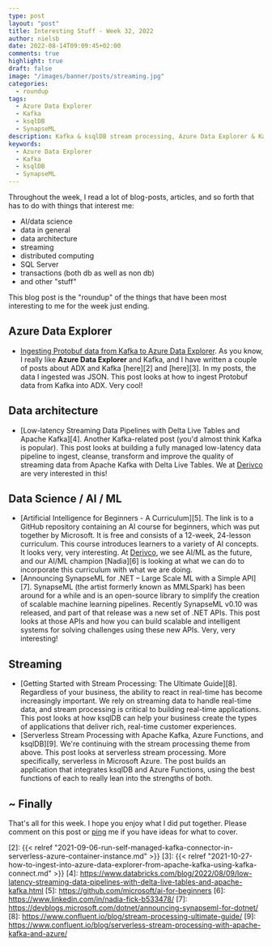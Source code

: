 ```yaml
---
type: post
layout: "post"
title: Interesting Stuff - Week 32, 2022
author: nielsb
date: 2022-08-14T09:09:45+02:00
comments: true
highlight: true
draft: false
image: "/images/banner/posts/streaming.jpg"
categories:
  - roundup
tags:
  - Azure Data Explorer
  - Kafka
  - ksqlDB
  - SynapseML
description: Kafka & ksqlDB stream processing, Azure Data Explorer & Kafka, SynapseML & .NET, and other interesting topics.
keywords:
  - Azure Data Explorer
  - Kafka
  - ksqlDB
  - SynapseML   
---
```


Throughout the week, I read a lot of blog-posts, articles, and so forth that has to do with things that interest me:

* AI/data science
* data in general
* data architecture
* streaming
* distributed computing
* SQL Server
* transactions (both db as well as non db)
* and other "stuff"

This blog post is the "roundup" of the things that have been most interesting to me for the week just ending.

<!--more-->

## Azure Data Explorer

* [Ingesting Protobuf data from Kafka to Azure Data Explorer][1]. As you know, I really like **Azure Data Explorer** and Kafka, and I have written a couple of posts about ADX and Kafka [here][2] and [here][3]. In my posts, the data I ingested was JSON. This post looks at how to ingest Protobuf data from Kafka into ADX. Very cool!

## Data architecture

* [Low-latency Streaming Data Pipelines with Delta Live Tables and Apache Kafka][4]. Another Kafka-related post (you'd almost think Kafka is popular). This post looks at building a fully managed low-latency data pipeline to ingest, cleanse, transform and improve the quality of streaming data from Apache Kafka with Delta Live Tables. We at [Derivco](/derivco) are very interested in this!

## Data Science / AI / ML

* [Artificial Intelligence for Beginners - A Curriculum][5]. The link is to a GitHub repository containing an AI course for beginners, which was put together by Microsoft. It is free and consists of a 12-week, 24-lesson curriculum. This course introduces learners to a variety of AI concepts. It looks very, very interesting. At [Derivco](/derivco), we see AI/ML as the future, and our AI/ML champion [Nadia][6] is looking at what we can do to incorporate this curriculum with what we are doing.
* [Announcing SynapseML for .NET – Large Scale ML with a Simple API][7]. SynapseML (the artist formerly known as MMLSpark) has been around for a while and is an open-source library to simplify the creation of scalable machine learning pipelines. Recently SynapseML v0.10 was released, and part of that release was a new set of .NET APIs. This post looks at those APIs and how you can build scalable and intelligent systems for solving challenges using these new APIs. Very, very interesting!

## Streaming

* [Getting Started with Stream Processing: The Ultimate Guide][8]. Regardless of your business, the ability to react in real-time has become increasingly important. We rely on streaming data to handle real-time data, and stream processing is critical to building real-time applications. This post looks at how ksqlDB can help your business create the types of applications that deliver rich, real-time customer experiences.
* [Serverless Stream Processing with Apache Kafka, Azure Functions, and ksqlDB][9]. We're continuing with the stream processing theme from above. This post looks at serverless stream processing. More specifically, serverless in Microsoft Azure. The post builds an application that integrates ksqlDB and Azure Functions, using the best functions of each to really lean into the strengths of both.

## ~ Finally

That's all for this week. I hope you enjoy what I did put together. Please comment on this post or [ping][ma] me if you have ideas for what to cover.

[ma]: mailto:niels.it.berglund@gmail.com
[mp]: https://blog.acolyer.org
[iq]: https://www.infoq.com/
[ew]: http://sqlonice.com/
[re]: http://blog.revolutionanalytics.com
[sqsk]: https://www.sqlskills.com
[mdaveyblog]: https://mdavey.wordpress.com/
[charlblog]: https://charlla.com/

[jovpop]: https://twitter.com/JovanPop_MSFT
[bobw]: https://twitter.com/bobwardms
[revod]: https://twitter.com/revodavid
[lonny]: https://twitter.com/sqL_handLe
[ewtw]: https://twitter.com/sqlOnIce
[buckw]: https://twitter.com/BuckWoodyMSFT
[mattw]: https://twitter.com/matthewwarren
[murba]: https://twitter.com/muratdemirbas
[daveda]: https://twitter.com/davidthecoder
[adcol]: https://twitter.com/adriancolyer
[jesrod]: https://twitter.com/jrdothoughts
[tomaz]: https://twitter.com/tomaz_tsql
[dataart]: https://twitter.com/dataartisans
[luis]: https://twitter.com/luis_de_sousa
[benstop]: https://twitter.com/benstopford
[conflu]: https://twitter.com/confluentinc
[tylert]: https://twitter.com/tyler_treat
[andrewng]: https://twitter.com/AndrewYNg
[lawr]: https://twitter.com/bytezn
[jue]: https://twitter.com/b0rk
[yan]: https://twitter.com/theburningmonk
[danny]: https://twitter.com/g9yuayon
[rmoff]: https://twitter.com/rmoff
[ryansw]: https://twitter.com/ryanswanstrom
[pabloc]: https://twitter.com/pabloc_ds
[mklep]: https://twitter.com/martinkl
[mdavey]: https://twitter.com/matt_davey
[jboner]: https://twitter.com/jboner
[joeduff]: https://twitter.com/funcOfJoe
[charl]: https://twitter.com/charllamprecht
[dbricks]: https://twitter.com/databricks
[adsit]: https://twitter.com/SitnikAdam
[vicky]: https://twitter.com/vickyharp
[dscentral]: https://twitter.com/DataScienceCtrl
[natemc]: https://twitter.com/natemcmaster
[ads]: https://twitter.com/azuredatastudio
[travw]: https://twitter.com/radtravis
[emilk]: https://twitter.com/IsTheArchitect
[netflx]: https://netflixtechblog.com/

[1]: https://techcommunity.microsoft.com/t5/azure-data-explorer-blog/ingesting-protobuf-data-from-kafka-to-azure-data-explorer/ba-p/3595793
[2]: {{< relref "2021-09-06-run-self-managed-kafka-connector-in-serverless-azure-container-instance.md" >}}
[3]: {{< relref "2021-10-27-how-to-ingest-into-azure-data-explorer-from-apache-kafka-using-kafka-connect.md" >}}
[4]: https://www.databricks.com/blog/2022/08/09/low-latency-streaming-data-pipelines-with-delta-live-tables-and-apache-kafka.html
[5]: https://github.com/microsoft/ai-for-beginners
[6]: https://www.linkedin.com/in/nadia-fick-b533478/
[7]: https://devblogs.microsoft.com/dotnet/announcing-synapseml-for-dotnet/
[8]: https://www.confluent.io/blog/stream-processing-ultimate-guide/
[9]: https://www.confluent.io/blog/serverless-stream-processing-with-apache-kafka-and-azure/
